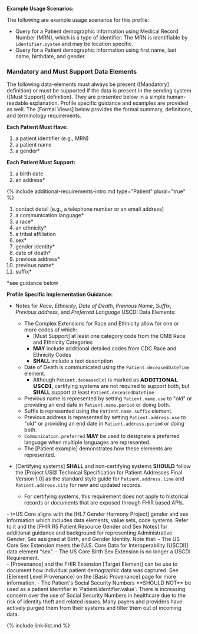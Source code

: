 
**Example Usage Scenarios:**

The following are example usage scenarios for this profile:

-   Query for a Patient demographic information using Medical Record
    Number (MRN), which is a type of identifier. The MRN is identifiable
    by `identifier.system` and may be location specific.
-   Query for a Patient demographic information using first name, last
    name, birthdate, and gender.

### Mandatory and Must Support Data Elements


The following data-elements must always be present ([Mandatory] definition) or must be supported if the data is present in the sending system ([Must Support] definition). They are presented below in a simple human-readable explanation.  Profile specific guidance and examples are provided as well.  The [Formal Views] below provides the  formal summary, definitions, and  terminology requirements.  

**Each Patient Must Have:**

1. a patient identifier (e.g., MRN)
1. a patient name
1. a gender*

**Each Patient Must Support:**

1. a birth date
1. an address*

{% include additional-requirements-intro.md type="Patient" plural="true" %}

1. contact detail (e.g., a telephone number or an email address)
2. a communication language*
3. a race*
4. an ethnicity*
5. a tribal affiliation
6. sex*
7. gender identity*
8. date of death*
9. previous address*
10. previous name*
11. suffix*

*see guidance below

**Profile Specific Implementation Guidance:**
- Notes for <span class="bg-success" markdown="1">*Race*, *Ethnicity*,</span><!-- new-content --> *Date of Death*, *Previous Name*, *Suffix*, *Previous address*, and *Preferred Language* USCDI Data Elements: 
  - <span class="bg-success" markdown="1">The Complex Extensions for Race and Ethnicity allow for one or more codes of which:</span><!-- new-content -->
    - <span class="bg-success" markdown="1">[Must Support] at least one category code from the OMB Race and Ethnicity Categories</span><!-- new-content -->
    - <span class="bg-success" markdown="1">**MAY** include additional detailed codes from CDC Race and Ethnicity Codes</span><!-- new-content -->
    - <span class="bg-success" markdown="1">**SHALL** include a text description</span><!-- new-content -->
  - Date of Death is communicated using the `Patient.deceasedDateTime` element.
    - <span class="bg-success" markdown="1">Although `Patient.deceased[x]` is marked as 𝗔𝗗𝗗𝗜𝗧𝗜𝗢𝗡𝗔𝗟 𝗨𝗦𝗖𝗗𝗜, certifying systems are not required to support both, but **SHALL** support at least `Patient.deceasedDateTime`</span><!-- new-content -->
  - Previous name is represented by setting `Patient.name.use` to "old" or providing an end date in `Patient.name.period` or doing both.
  - Suffix is represented using the `Patient.name.suffix` element.
  - Previous address is represented by setting `Patient.address.use` to "old" or providing an end date in `Patient.address.period` or doing both.
  - `Communication.preferred` **MAY** be used to designate a preferred language when multiple languages are represented. 
  - The [Patient example] demonstrates how these elements are represented.

- [Certifying systems] **SHALL** and non-certifying systems **SHOULD** follow the [Project US@ Technical Specification for Patient Addresses Final Version 1.0] as the standard style guide for `Patient.address.line` and  `Patient.address.city` for new and updated records.

   - For certifying systems, this requirement does not apply to historical records or documents that are exposed through FHIR based APIs.
<div class="bg-success" markdown="1">
- \*US Core aligns with the [HL7 Gender Harmony Project] gender and sex information which includes data elements, value sets, code systems. Refer to it and the [FHIR R5 Patient Resource Gender and Sex Notes] for additional guidance and background for representing Administrative Gender, Sex assigned at Birth, and Gender Identity. Note that:
  - The US Core Sex Extension meets the [U.S. Core Data for Interoperability (USCDI)] data element “sex”.
  - The US Core Birth Sex Extension is no longer a USCDI Requirement.
</div><!-- new-content -->
- [Provenance] and the FHIR Extension [Target Element] can be use to document how individual patient demographic data was captured. See [Element Level Provenance] on the [Basic Provenance] page for more information.
- The Patient's Social Security Numbers **SHOULD NOT** be used as a patient identifier in `Patient.identifier.value`. There is increasing concern over the use of Social Security Numbers in healthcare due to the risk of identity theft and related issues. Many payers and providers have actively purged them from their systems and filter them out of incoming data.

{% include link-list.md %}
